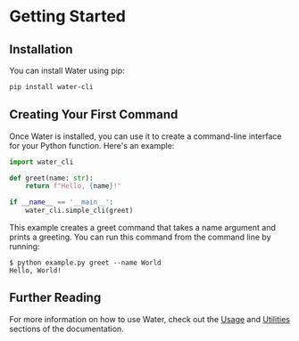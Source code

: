 # Getting Started

## Installation

You can install Water using pip:

```bash
pip install water-cli
```

## Creating Your First Command

Once Water is installed, you can use it to create a command-line interface for your Python function. Here's an example:

```python
import water_cli

def greet(name: str):
    return f"Hello, {name}!"

if __name__ == '__main__':
    water_cli.simple_cli(greet)
```
This example creates a greet command that takes a name argument and prints a greeting. You can run this command from the command line by running:

```run_example
$ python example.py greet --name World
Hello, World!
```

## Further Reading

For more information on how to use Water, check out the [Usage](./usage.md) and [Utilities](./utilities.md) sections of the documentation.
